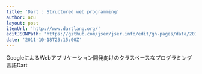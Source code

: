```yaml
---
title: 'Dart : Structured web programming'
author: azu
layout: post
itemUrl: 'http://www.dartlang.org/'
editJSONPath: 'https://github.com/jser/jser.info/edit/gh-pages/data/2011/10/index.json'
date: '2011-10-18T23:15:00Z'
---
```

GoogleによるWebアプリケーション開発向けのクラスベースなプログラミング言語Dart
